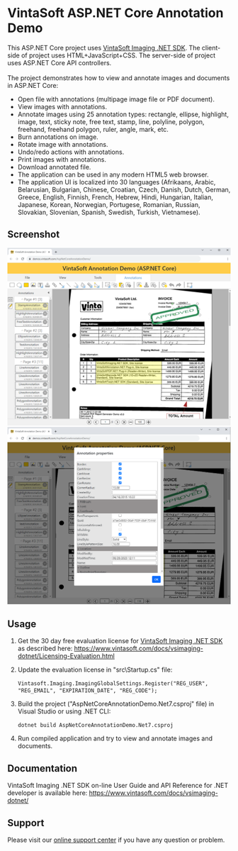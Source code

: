 # VintaSoft ASP.NET Core Annotation Demo

This ASP.NET Core project uses <a href="https://www.vintasoft.com/vsimaging-dotnet-index.html">VintaSoft Imaging .NET SDK</a>.
The client-side of project uses HTML+JavaScript+CSS. The server-side of project uses ASP.NET Core API controllers.<br />
<br />
The project demonstrates how to view and annotate images and documents in ASP.NET Core:
* Open file with annotations (multipage image file or PDF document).
* View images with annotations.
* Annotate images using 25 annotation types: rectangle, ellipse, highlight, image, text, sticky note, free text, stamp, line, polyline, polygon, freehand, freehand polygon, ruler, angle, mark, etc.
* Burn annotations on image.
* Rotate image with annotations.
* Undo/redo actions with annotations.
* Print images with annotations.
* Download annotated file.
* The application can be used in any modern HTML5 web browser.
* The application UI is localized into 30 languages (Afrikaans, Arabic, Belarusian, Bulgarian, Chinese, Croatian, Czech, Danish, Dutch, German, Greece, English, Finnish, French, Hebrew, Hindi, Hungarian, Italian, Japanese, Korean, Norwegian, Portugese, Romanian, Russian, Slovakian, Slovenian, Spanish, Swedish, Turkish, Vietnamese).


## Screenshot
<img src="vintasoft_aspnet.core-annotation_demo.png" alt="VintaSoft ASP.NET Core Annotation Demo"><br />
<img src="vintasoft_aspnet.core-annotation_demo-annotation_settings.png" alt="VintaSoft ASP.NET Core Annotation Demo, Annotation settings">


## Usage
1. Get the 30 day free evaluation license for <a href="https://www.vintasoft.com/vsimaging-dotnet-index.html" target="_blank">VintaSoft Imaging .NET SDK</a> as described here: <a href="https://www.vintasoft.com/docs/vsimaging-dotnet/Licensing-Evaluation.html" target="_blank">https://www.vintasoft.com/docs/vsimaging-dotnet/Licensing-Evaluation.html</a>

2. Update the evaluation license in "src\Startup.cs" file:
   ```
   Vintasoft.Imaging.ImagingGlobalSettings.Register("REG_USER", "REG_EMAIL", "EXPIRATION_DATE", "REG_CODE");
   ```

3. Build the project ("AspNetCoreAnnotationDemo.Net7.csproj" file) in Visual Studio or using .NET CLI:
   ```
   dotnet build AspNetCoreAnnotationDemo.Net7.csproj
   ```

4. Run compiled application and try to view and annotate images and documents.


## Documentation
VintaSoft Imaging .NET SDK on-line User Guide and API Reference for .NET developer is available here: https://www.vintasoft.com/docs/vsimaging-dotnet/


## Support
Please visit our <a href="https://myaccount.vintasoft.com/">online support center</a> if you have any question or problem.
